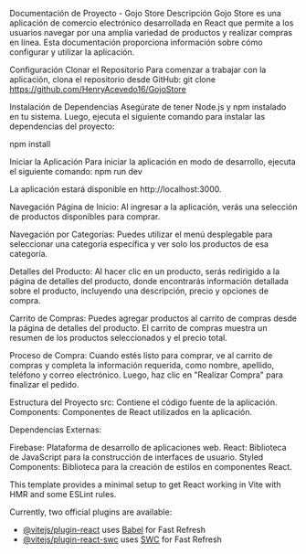 Documentación de Proyecto - Gojo Store
Descripción
Gojo Store es una aplicación de comercio electrónico desarrollada en React que permite a los usuarios navegar por una amplia variedad de productos y realizar compras en línea. Esta documentación proporciona información sobre cómo configurar y utilizar la aplicación.

Configuración
Clonar el Repositorio
Para comenzar a trabajar con la aplicación, clona el repositorio desde GitHub:
git clone https://github.com/HenryAcevedo16/GojoStore

Instalación de Dependencias
Asegúrate de tener Node.js y npm instalado en tu sistema. Luego, ejecuta el siguiente comando para instalar las dependencias del proyecto:

npm install

Iniciar la Aplicación
Para iniciar la aplicación en modo de desarrollo, ejecuta el siguiente comando:
npm run dev

La aplicación estará disponible en http://localhost:3000.

Navegación
Página de Inicio: Al ingresar a la aplicación, verás una selección de productos disponibles para comprar.

Navegación por Categorías: Puedes utilizar el menú desplegable para seleccionar una categoría específica y ver solo los productos de esa categoría.

Detalles del Producto: Al hacer clic en un producto, serás redirigido a la página de detalles del producto, donde encontrarás información detallada sobre el producto, incluyendo una descripción, precio y opciones de compra.

Carrito de Compras: Puedes agregar productos al carrito de compras desde la página de detalles del producto. El carrito de compras muestra un resumen de los productos seleccionados y el precio total.

Proceso de Compra: Cuando estés listo para comprar, ve al carrito de compras y completa la información requerida, como nombre, apellido, teléfono y correo electrónico. Luego, haz clic en "Realizar Compra" para finalizar el pedido.

Estructura del Proyecto
src: Contiene el código fuente de la aplicación.
Components: Componentes de React utilizados en la aplicación.

Dependencias Externas:

Firebase: Plataforma de desarrollo de aplicaciones web.
React: Biblioteca de JavaScript para la construcción de interfaces de usuario.
Styled Components: Biblioteca para la creación de estilos en componentes React.

This template provides a minimal setup to get React working in Vite with HMR and some ESLint rules.

Currently, two official plugins are available:

- [@vitejs/plugin-react](https://github.com/vitejs/vite-plugin-react/blob/main/packages/plugin-react/README.md) uses [Babel](https://babeljs.io/) for Fast Refresh
- [@vitejs/plugin-react-swc](https://github.com/vitejs/vite-plugin-react-swc) uses [SWC](https://swc.rs/) for Fast Refresh
